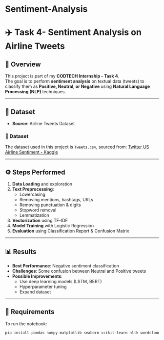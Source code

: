 # Sentiment-Analysis
# ✈️ Task 4- Sentiment Analysis on Airline Tweets

## 📌 Overview
This project is part of my **CODTECH Internship - Task 4**.  
The goal is to perform **sentiment analysis** on textual data (tweets) to classify them as **Positive, Neutral, or Negative** using **Natural Language Processing (NLP)** techniques.

---

## 📂 Dataset
- **Source**: Airline Tweets Dataset
### 📂 Dataset
The dataset used in this project is `Tweets.csv`, sourced from:
[Twitter US Airline Sentiment - Kaggle](https://www.kaggle.com/datasets/crowdflower/twitter-airline-sentiment)

---

## ⚙️ Steps Performed
1. **Data Loading** and exploration
2. **Text Preprocessing**:
   - Lowercasing
   - Removing mentions, hashtags, URLs
   - Removing punctuation & digits
   - Stopword removal
   - Lemmatization
3. **Vectorization** using TF-IDF
4. **Model Training** with Logistic Regression
5. **Evaluation** using Classification Report & Confusion Matrix

---

## 📊 Results
- **Best Performance**: Negative sentiment classification
- **Challenges**: Some confusion between Neutral and Positive tweets
- **Possible Improvements**:
  - Use deep learning models (LSTM, BERT)
  - Hyperparameter tuning
  - Expand dataset

---

## 📌 Requirements
To run the notebook:
```bash
pip install pandas numpy matplotlib seaborn scikit-learn nltk wordcloud
